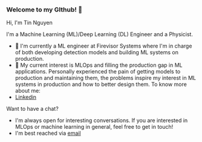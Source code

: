 ### Welcome to my GIthub! 👋

Hi, I'm Tin Nguyen

I'm a Machine Learning (ML)/Deep Learning (DL) Engineer and a Physicist.

- 🔭 I'm currently a ML engineer at Firevisor Systems where I'm in charge of both developing detection models and building ML systems on production.
- 🌱 My current interest is MLOps and filling the production gap in ML applications. Personally experienced the pain of getting models to production and maintaining them, the problems inspire my interest in ML systems in production and how to better design them.
To know more about me:
- [Linkedin](https://www.linkedin.com/in/trung-tin-nguyen/)

Want to have a chat?
- I'm always open for interesting conversations. If you are interested in MLOps or machine learning in general, feel free to get in touch!
- I'm best reached via [email](mailto:trung.tin.nguyen0309@gmail.com)

<!--
**tintn/tintn** is a ✨ _special_ ✨ repository because its `README.md` (this file) appears on your GitHub profile.

Here are some ideas to get you started:

- 🔭 I’m currently working on ...
- 🌱 I’m currently learning ...
- 👯 I’m looking to collaborate on ...
- 🤔 I’m looking for help with ...
- 💬 Ask me about ...
- 📫 How to reach me: ...
- 😄 Pronouns: ...
- ⚡ Fun fact: ...
-->
